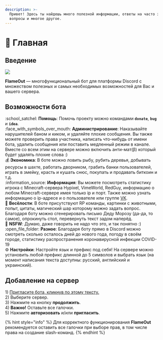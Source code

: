```yaml
---
description: >-
  Привет! Здесь ты найдешь много полезной информации, ответы на часто задаваемые
  вопросы и многое другое.
---
```


# 📌 Главная

## Введение

![](.gitbook/assets/flame\_256x256.png)

**FlameOut** — многофункциональный бот для платформы Discord с множеством полезных и самых необходимых возможностей для Вас и вашего сервера.

## Возможности бота

:school\_satchel: **Помощь**: Помочь проекту можно командами **`donate`**, **`bug`** и **`idea`**.\
:face\_with\_symbols\_over\_mouth: **Администрирование**: Наказывайте нарушителей баном и киком, и удаляйте плохие сообщения. Вы также можете проверить права участника, написать что-нибудь от имени бота, удалить сообщения или поставить медленный режим в канале. Вместе со всем этим на сервере можно включить анти-мат(β) который будет удалять плохие слова :)\
:moneybag: **Экономика**: В боте можно ловить рыбу, рубить деревья, добывать ресурсы в шахте, работать дворником, грабить банки пользователей, играть в змейку, красть и кушать снюс, покупать и продавать биткоин и т.д.\
:information\_source: **Информация**: Вы можете посмотреть статистику игрока с Minecraft-сервера Hypixel, VimeWorld, RedGuy, информацию о любом Minecraft-сервере имея только ip и порт. Также можно узнать информацию о ip-адресе и о пользователе или группе [VK](https://vk.com/).\
:lollipop: **Весёлости**: В боте присутствуют RP команды, картинки с животными, попыт, цитаты, магический шар которому можно задать вопрос. Благодаря боту можно сгенерировать письмо Деду Морозу (да-да, то самое), опрокинуть стол, перевернуть текст задом наперёд.\
:underage: **NSFW**: Думаю, даже говорить не надо что это, и так понятно :)\
:open\_file\_folder: **Разное**: Благодаря боту прямо в Discord можно смотреть сколько осталось дней до нового года, погоду в своём городе, статистику распространения коронавирусной инфекции COVID-19\
:gear: **Настройки**: Настройте язык и префикс под себя! На сервере можно установить любой префикс длинной до 5 символов и выбрать язык (на момент написания текста доступны: русский, английский и украинский).

## Добавление на сервер <a href="#invite" id="invite"></a>

1\) [Пригласите бота, кликнув по этому тексту.](https://top.gg/bot/747431086816100402/invite)\
2\) Выберите сервер.\
3\) Нажмите на кнопку **продолжить**.\
4\) **Важно!** Оставьте все галочки.\
5\) Нажмите **авторизовать** и/или **пригласить**.

{% hint style="info" %}
Для корректного функционирования **FlameOut** рекомендуется оставить все галочки при выборе прав, в том числе права на создание slash-команд.
{% endhint %}
